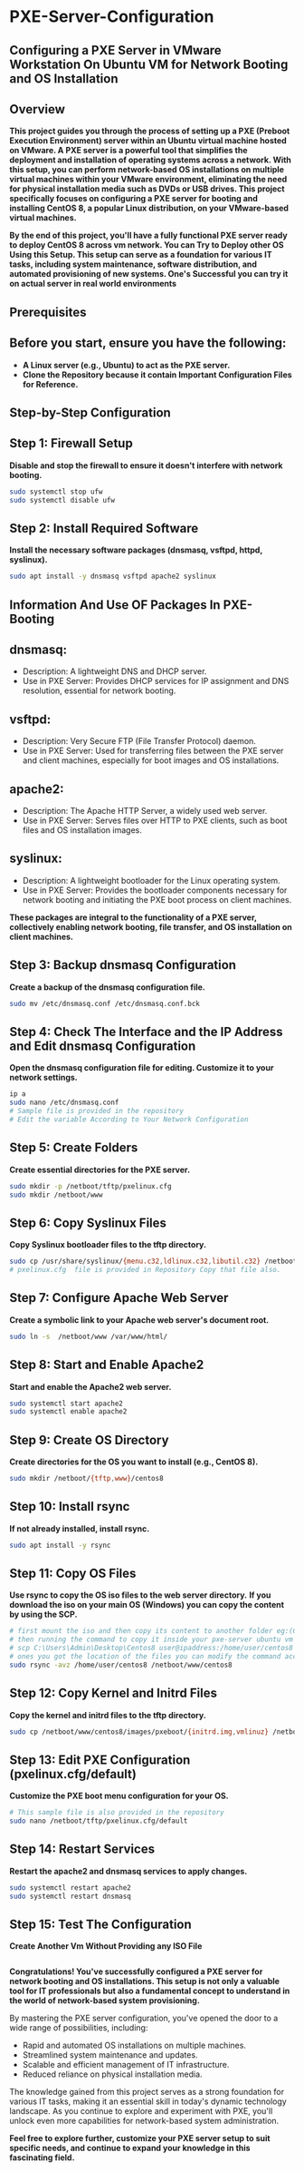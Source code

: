 # PXE-Server-Configuration
## Configuring a PXE Server in VMware Workstation On Ubuntu VM for Network Booting and OS Installation
## Overview
**This project guides you through the process of setting up a PXE (Preboot Execution Environment) server within an Ubuntu virtual machine hosted on VMware. A PXE server is a powerful tool that simplifies the deployment and installation of operating systems across a network. With this setup, you can perform network-based OS installations on multiple virtual machines within your VMware environment, eliminating the need for physical installation media such as DVDs or USB drives. This project specifically focuses on configuring a PXE server for booting and installing CentOS 8, a popular Linux distribution, on your VMware-based virtual machines.**

**By the end of this project, you'll have a fully functional PXE server ready to deploy CentOS 8 across vm network. You can Try to Deploy other OS Using this Setup. This setup can serve as a foundation for various IT tasks, including system maintenance, software distribution, and automated provisioning of new systems. One's Successful you can try it on actual server in real world environments**


## Prerequisites
## Before you start, ensure you have the following:
* **A Linux server (e.g., Ubuntu) to act as the PXE server.**
* **Clone the Repository because it contain Important Configuration Files for Reference.**

## Step-by-Step Configuration
## Step 1: Firewall Setup
**Disable and stop the firewall to ensure it doesn't interfere with network booting.**
```bash
sudo systemctl stop ufw
sudo systemctl disable ufw
```
## Step 2: Install Required Software
**Install the necessary software packages (dnsmasq, vsftpd, httpd, syslinux).**
```bash
sudo apt install -y dnsmasq vsftpd apache2 syslinux
```
## Information And Use OF Packages In PXE-Booting
## dnsmasq:
   - Description: A lightweight DNS and DHCP server.
   - Use in PXE Server: Provides DHCP services for IP assignment and DNS resolution, essential for network booting.
  
## vsftpd:
   - Description: Very Secure FTP (File Transfer Protocol) daemon.
   - Use in PXE Server: Used for transferring files between the PXE server and client machines, especially for boot images and OS installations.

## apache2:
   - Description: The Apache HTTP Server, a widely used web server.
   - Use in PXE Server: Serves files over HTTP to PXE clients, such as boot files and OS installation images.

## syslinux:
   - Description: A lightweight bootloader for the Linux operating system.
   - Use in PXE Server: Provides the bootloader components necessary for network booting and initiating the PXE boot process on client machines.

 **These packages are integral to the functionality of a PXE server, collectively enabling network booting, file transfer, and OS installation on client machines.**

## Step 3: Backup dnsmasq Configuration
**Create a backup of the dnsmasq configuration file.**
```bash
sudo mv /etc/dnsmasq.conf /etc/dnsmasq.conf.bck
```

## Step 4: Check The Interface and the IP Address and Edit dnsmasq Configuration
**Open the dnsmasq configuration file for editing. Customize it to your network settings.**
```bash
ip a
sudo nano /etc/dnsmasq.conf
# Sample file is provided in the repository
# Edit the variable According to Your Network Configuration  
```
## Step 5: Create Folders
**Create essential directories for the PXE server.**
```bash
sudo mkdir -p /netboot/tftp/pxelinux.cfg
sudo mkdir /netboot/www
```
## Step 6: Copy Syslinux Files
**Copy Syslinux bootloader files to the tftp directory.**
```bash
sudo cp /usr/share/syslinux/{menu.c32,ldlinux.c32,libutil.c32} /netboot/tftp
# pxelinux.cfg  file is provided in Repository Copy that file also. 
```
## Step 7: Configure Apache Web Server
**Create a symbolic link to your Apache web server's document root.**
```bash
sudo ln -s  /netboot/www /var/www/html/
```
## Step 8: Start and Enable Apache2
**Start and enable the Apache2 web server.**
```bash
sudo systemctl start apache2
sudo systemctl enable apache2
```
## Step 9: Create OS Directory
**Create directories for the OS you want to install (e.g., CentOS 8).**
```bash
sudo mkdir /netboot/{tftp,www}/centos8
```
## Step 10: Install rsync
**If not already installed, install rsync.**
```bash
sudo apt install -y rsync
```
## Step 11: Copy OS Files
**Use rsync to copy the OS iso files to the web server directory.**
**If you download the iso on your main OS (Windows) you can copy the content by using the SCP.**   
```bash
# first mount the iso and then copy its content to another folder eg:(Centos8)
# then running the command to copy it inside your pxe-server ubuntu vm
# scp C:\Users\Admin\Desktop\Centos8 user@ipaddress:/home/user/centos8
# ones you got the location of the files you can modify the command accordingly
sudo rsync -avz /home/user/centos8 /netboot/www/centos8
```
## Step 12: Copy Kernel and Initrd Files
**Copy the kernel and initrd files to the tftp directory.**
```bash
sudo cp /netboot/www/centos8/images/pxeboot/{initrd.img,vmlinuz} /netboot/tftp/centos8/
```
## Step 13: Edit PXE Configuration (pxelinux.cfg/default)
**Customize the PXE boot menu configuration for your OS.**
```bash
# This sample file is also provided in the repository
sudo nano /netboot/tftp/pxelinux.cfg/default
```
## Step 14: Restart Services
**Restart the apache2 and dnsmasq services to apply changes.**
```bash
sudo systemctl restart apache2
sudo systemctl restart dnsmasq
```
## Step 15: Test The Configuration 
**Create Another Vm Without Providing any ISO File**
```bash
```


**Congratulations! You've successfully configured a PXE server for network booting and OS installations. This setup is not only a valuable tool for IT professionals but also a fundamental concept to understand in the world of network-based system provisioning.**

By mastering the PXE server configuration, you've opened the door to a wide range of possibilities, including:

- Rapid and automated OS installations on multiple machines.
- Streamlined system maintenance and updates.
- Scalable and efficient management of IT infrastructure.
- Reduced reliance on physical installation media.

The knowledge gained from this project serves as a strong foundation for various IT tasks, making it an essential skill in today's dynamic technology landscape. As you continue to explore and experiment with PXE, you'll unlock even more capabilities for network-based system administration.

**Feel free to explore further, customize your PXE server setup to suit specific needs, and continue to expand your knowledge in this fascinating field.**

